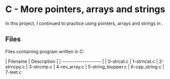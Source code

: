# C - More pointers, arrays and strings

In this project, I continued to practice using pointers, arrays and strings in .

## Files 

Files containing program written in C:

| Filename	      | Description 			       |
| ------------------- | 
| 0-strcat.c
| 1-strncat.c
| 2-strncpy.c
| 3-strcmp.c
| 4-rev_array.c
| 5-string_toupper.c
| 6-cap_string.c
| 7-leet.c
